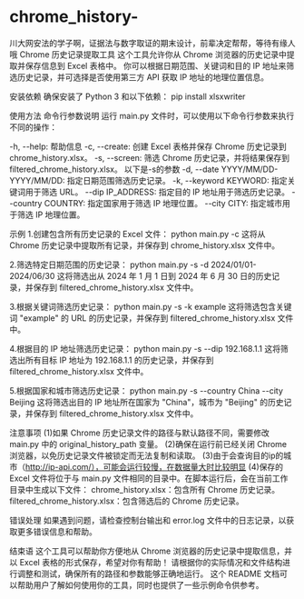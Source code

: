 # chrome_history-
川大网安法的学子啊，证据法与数字取证的期末设计，前辈决定帮帮，等待有缘人哦
Chrome 历史记录提取工具
这个工具允许你从 Chrome 浏览器的历史记录中提取并保存信息到 Excel 表格中。
你可以根据日期范围、关键词和目的 IP 地址来筛选历史记录，并可选择是否使用第三方 API 获取 IP 地址的地理位置信息。

安装依赖
确保安装了 Python 3 和以下依赖：
pip install xlsxwriter

使用方法
命令行参数说明
运行 main.py 文件时，可以使用以下命令行参数来执行不同的操作：

-h, --help: 帮助信息
-c, --create: 创建 Excel 表格并保存 Chrome 历史记录到 chrome_history.xlsx。
-s, --screen: 筛选 Chrome 历史记录，并将结果保存到 filtered_chrome_history.xlsx。
以下是-s的参数
-d, --date YYYY/MM/DD-YYYY/MM/DD: 指定日期范围筛选历史记录。
-k, --keyword KEYWORD: 指定关键词用于筛选 URL。
--dip IP_ADDRESS: 指定目的 IP 地址用于筛选历史记录。
--country COUNTRY: 指定国家用于筛选 IP 地理位置。
--city CITY: 指定城市用于筛选 IP 地理位置。

示例
1.创建包含所有历史记录的 Excel 文件：
python main.py -c
这将从 Chrome 历史记录中提取所有记录，并保存到 chrome_history.xlsx 文件中。

2.筛选特定日期范围的历史记录：
python main.py -s -d 2024/01/01-2024/06/30
这将筛选出从 2024 年 1 月 1 日到 2024 年 6 月 30 日的历史记录，并保存到 filtered_chrome_history.xlsx 文件中。

3.根据关键词筛选历史记录：
python main.py -s -k example
这将筛选包含关键词 "example" 的 URL 的历史记录，并保存到 filtered_chrome_history.xlsx 文件中。

4.根据目的 IP 地址筛选历史记录：
python main.py -s --dip 192.168.1.1
这将筛选出所有目标 IP 地址为 192.168.1.1 的历史记录，并保存到 filtered_chrome_history.xlsx 文件中。

5.根据国家和城市筛选历史记录：
python main.py -s --country China --city Beijing
这将筛选出目的 IP 地址所在国家为 "China"，城市为 "Beijing" 的历史记录，并保存到 filtered_chrome_history.xlsx 文件中。

注意事项
(1)如果 Chrome 历史记录文件的路径与默认路径不同，需要修改 main.py 中的 original_history_path 变量。
(2)确保在运行前已经关闭 Chrome 浏览器，以免历史记录文件被锁定而无法复制和读取。
(3)由于会查询目的ip的城市（http://ip-api.com/），可能会运行较慢，在数据量大时比较明显
(4)保存的 Excel 文件将位于与 main.py 文件相同的目录中。在脚本运行后，会在当前工作目录中生成以下文件：
chrome_history.xlsx：包含所有 Chrome 历史记录。
filtered_chrome_history.xlsx：包含筛选后的 Chrome 历史记录。

错误处理
如果遇到问题，请检查控制台输出和 error.log 文件中的日志记录，以获取更多错误信息和帮助。

结束语
这个工具可以帮助你方便地从 Chrome 浏览器的历史记录中提取信息，并以 Excel 表格的形式保存，希望对你有帮助！
请根据你的实际情况和文件结构进行调整和测试，确保所有的路径和参数能够正确地运行。
这个 README 文档可以帮助用户了解如何使用你的工具，同时也提供了一些示例命令供参考。
